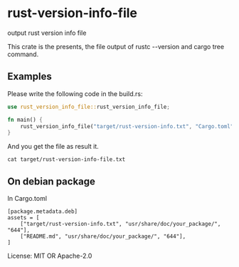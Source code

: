 # rust-version-info-file

output rust version info file

This crate is the presents, the file output of rustc --version and cargo tree command.

## Examples

Please write the following code in the build.rs:

```rust
use rust_version_info_file::rust_version_info_file;

fn main() {
    rust_version_info_file("target/rust-version-info.txt", "Cargo.toml");
}
```

And you get the file as result it.

```
cat target/rust-version-info-file.txt
```

## On debian package

In Cargo.toml

```
[package.metadata.deb]
assets = [
    ["target/rust-version-info.txt", "usr/share/doc/your_package/", "644"],
    ["README.md", "usr/share/doc/your_package/", "644"],
]
```


License: MIT OR Apache-2.0
